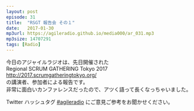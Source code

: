 ```yaml
---
layout: post
episode: 31
title:  "RSGT 報告会 その１"
date:   2017-01-30
mp3url: https://agileradio.github.io/media000/ar_031.mp3
mp3size: 14707291
tags: [Radio]
---
```


今日のアジャイルラジオは、先日開催された  
Regional SCRUM GATHERING Tokyo 2017  
http://2017.scrumgatheringtokyo.org/  
の講演者、参加者による報告です。  
非常に面白いカンファレンスだったので、アツく語って長くなっちゃいました。  

Twitter ハッシュタグ [#agileradio](https://twitter.com/intent/tweet?hashtags=agileradio) にご意見ご参考をお聞かせください。


